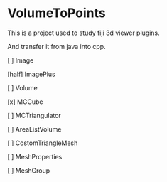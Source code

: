 # VolumeToPoints

This is a project used to study fiji 3d viewer plugins.    

And transfer it from java into cpp.  

[ ] Image  

[half] ImagePlus  

[ ] Volume  

[x] MCCube  

[ ] MCTriangulator  

[ ] AreaListVolume  

[ ] CostomTriangleMesh  

[ ] MeshProperties  

[ ] MeshGroup  
